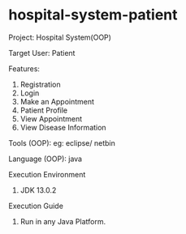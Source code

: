 # hospital-system-patient

Project: Hospital System(OOP)

Target User: Patient

Features:
1. Registration 
2. Login 
3. Make an Appointment
4. Patient Profile
5. View Appointment
6. View Disease Information

Tools (OOP): eg: eclipse/ netbin

Language (OOP): java

Execution Environment
1. JDK 13.0.2

Execution Guide
1. Run in any Java Platform.
